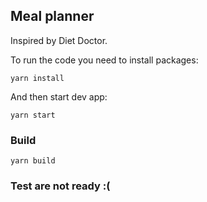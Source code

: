 ## Meal planner

Inspired by Diet Doctor.

To run the code you need to install packages:

`yarn install`

And then start dev app:

`yarn start`

### Build

`yarn build`

### Test are not ready :(
